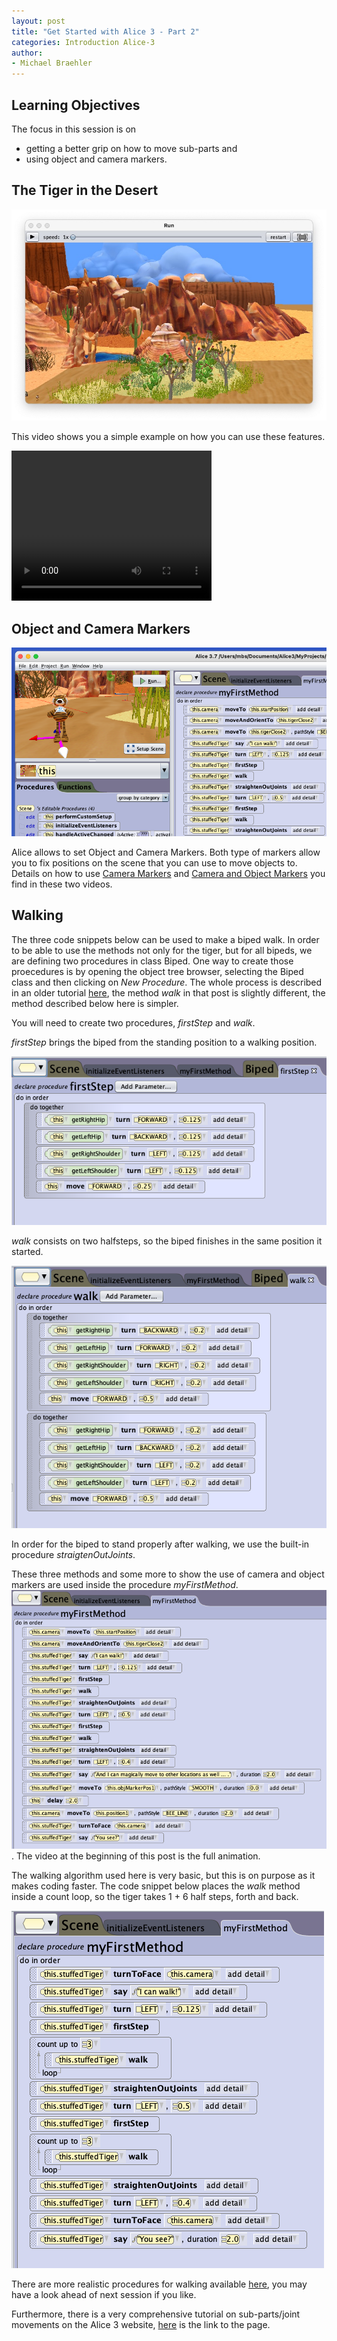 ```yaml
---
layout: post
title: "Get Started with Alice 3 - Part 2"
categories: Introduction Alice-3
author:
- Michael Braehler
---
```


## Learning Objectives
The focus in this session is on 
- getting a better grip on how to move sub-parts and
- using object and camera markers.


## The Tiger in the Desert

![Demo Project Tiger](/assets/230207_TigerInTheDesert.jpg)

This video shows you a simple example on how you can use these features.

<video width="320" height="240" controls>
  <source src="/assets/230207_Tiger1.mp4" type="video/mp4">
Your browser does not support the video tag.
</video>


## Object and Camera Markers

![Tiger with Object Marker](/assets/230207_Tiger_CloseWIthObjectMarker.png)

Alice allows to set Object and Camera Markers. Both type of markers allow you to fix positions on the scene that you can use to move objects to. Details on how to use [Camera Markers](https://www.alice.org/resources/how-tos/using-camera-markers/) and [Camera and Object Markers](https://youtu.be/hqE15vsLtAA) you find in these two videos.

## Walking
The three code snippets below can be used to make a biped walk. In order to be able to use the methods not only for the tiger, but for all bipeds, we are defining two procedures in class Biped. One way to create those proecedures is by opening the object tree browser, selecting the Biped class and then clicking on *New Procedure*. The whole process is described in an older tutorial [here](https://kidscoderepo.wordpress.com/category/programming-language/alice/), the method *walk* in that post is slightly different, the method described below here is simpler.

You will need to create two procedures, *firstStep* and *walk*.

*firstStep* brings the biped from the standing position to a walking position. 

![procedure_firstStep](/assets/230207_Tiger_firstStep.png)

*walk* consists on two halfsteps, so the biped finishes
in the same position it started. 

![procedure_walk](/assets/230207_Tiger_walk.png)

In order for the biped to stand properly after walking, we use the built-in procedure *straigtenOutJoints*.

These three methods and some more to show the use of camera and object markers are used inside the procedure *myFirstMethod*.
![myFirstMethode_Code](/assets/230207_Tiger_myFirstMethod.png). The video at the beginning of this post is the full animation.

The walking algorithm used here is very basic, but this is on purpose as it makes coding faster. The code snippet below places the *walk* method inside a count loop, so the tiger takes 1 + 6 half steps, forth and back.

![Walking only](/assets/220207_TigerWalkOnly.png)

There are more realistic procedures for walking available [here](https://www.alice.org/resources/how-tos/biped-walk-cycle/), you may have a look ahead of next session if you like. 

Furthermore, there is a very comprehensive tutorial on sub-parts/joint movements on the Alice 3 website, [here](https://www.alice.org/resources/how-tos/manipulating-biped-joints/) is the link to the page.



